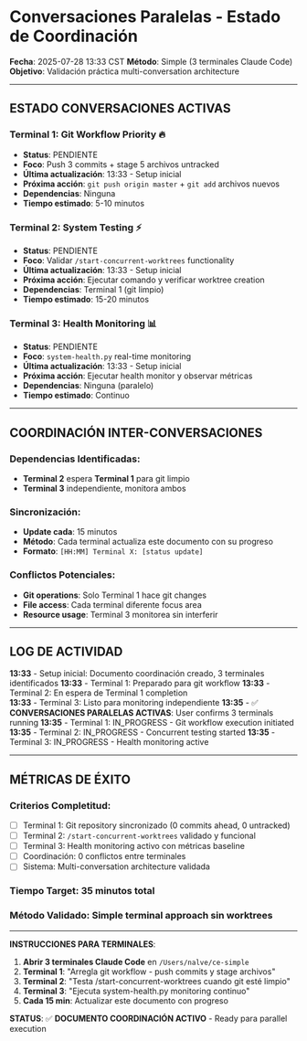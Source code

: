 # Conversaciones Paralelas - Estado de Coordinación

**Fecha**: 2025-07-28 13:33 CST
**Método**: Simple (3 terminales Claude Code)
**Objetivo**: Validación práctica multi-conversation architecture

---

## **ESTADO CONVERSACIONES ACTIVAS**

### **Terminal 1: Git Workflow Priority** 🔥
- **Status**: PENDIENTE
- **Foco**: Push 3 commits + stage 5 archivos untracked
- **Última actualización**: 13:33 - Setup inicial
- **Próxima acción**: `git push origin master` + `git add` archivos nuevos
- **Dependencias**: Ninguna
- **Tiempo estimado**: 5-10 minutos

### **Terminal 2: System Testing** ⚡  
- **Status**: PENDIENTE
- **Foco**: Validar `/start-concurrent-worktrees` functionality
- **Última actualización**: 13:33 - Setup inicial  
- **Próxima acción**: Ejecutar comando y verificar worktree creation
- **Dependencias**: Terminal 1 (git limpio)
- **Tiempo estimado**: 15-20 minutos

### **Terminal 3: Health Monitoring** 📊
- **Status**: PENDIENTE
- **Foco**: `system-health.py` real-time monitoring
- **Última actualización**: 13:33 - Setup inicial
- **Próxima acción**: Ejecutar health monitor y observar métricas
- **Dependencias**: Ninguna (paralelo)
- **Tiempo estimado**: Continuo

---

## **COORDINACIÓN INTER-CONVERSACIONES**

### **Dependencias Identificadas**:
- **Terminal 2** espera **Terminal 1** para git limpio
- **Terminal 3** independiente, monitora ambos

### **Sincronización**:
- **Update cada**: 15 minutos
- **Método**: Cada terminal actualiza este documento con su progreso
- **Formato**: `[HH:MM] Terminal X: [status update]`

### **Conflictos Potenciales**:
- **Git operations**: Solo Terminal 1 hace git changes
- **File access**: Cada terminal diferente focus area
- **Resource usage**: Terminal 3 monitorea sin interferir

---

## **LOG DE ACTIVIDAD**

**13:33** - Setup inicial: Documento coordinación creado, 3 terminales identificados
**13:33** - Terminal 1: Preparado para git workflow
**13:33** - Terminal 2: En espera de Terminal 1 completion  
**13:33** - Terminal 3: Listo para monitoring independiente
**13:35** - ✅ **CONVERSACIONES PARALELAS ACTIVAS**: User confirms 3 terminals running
**13:35** - Terminal 1: IN_PROGRESS - Git workflow execution initiated
**13:35** - Terminal 2: IN_PROGRESS - Concurrent testing started
**13:35** - Terminal 3: IN_PROGRESS - Health monitoring active

---

## **MÉTRICAS DE ÉXITO**

### **Criterios Completitud**:
- [ ] Terminal 1: Git repository sincronizado (0 commits ahead, 0 untracked)
- [ ] Terminal 2: `/start-concurrent-worktrees` validado y funcional
- [ ] Terminal 3: Health monitoring activo con métricas baseline
- [ ] Coordinación: 0 conflictos entre terminales
- [ ] Sistema: Multi-conversation architecture validada

### **Tiempo Target**: 35 minutos total
### **Método Validado**: Simple terminal approach sin worktrees

---

**INSTRUCCIONES PARA TERMINALES**:

1. **Abrir 3 terminales Claude Code** en `/Users/nalve/ce-simple`
2. **Terminal 1**: "Arregla git workflow - push commits y stage archivos"
3. **Terminal 2**: "Testa /start-concurrent-worktrees cuando git esté limpio"  
4. **Terminal 3**: "Ejecuta system-health.py monitoring continuo"
5. **Cada 15 min**: Actualizar este documento con progreso

**STATUS**: ✅ **DOCUMENTO COORDINACIÓN ACTIVO** - Ready para parallel execution